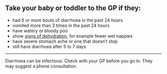 ## Take your baby or toddler to the GP if they:

- had 6 or more bouts of diarrhoea in the past 24 hours
- vomited more than 3 times in the past 24 hours
- have watery or bloody poo
- show [signs of dehydration](/conditions/dehydration#check-if-youre-dehydrated), for example fewer wet nappies
- have severe stomach ache or one that doesn’t stop
- still have diarrhoea after 5 to 7 days

***
Diarrhoea can be infectious. Check with your GP before you go in. They may suggest a phone consultation.

